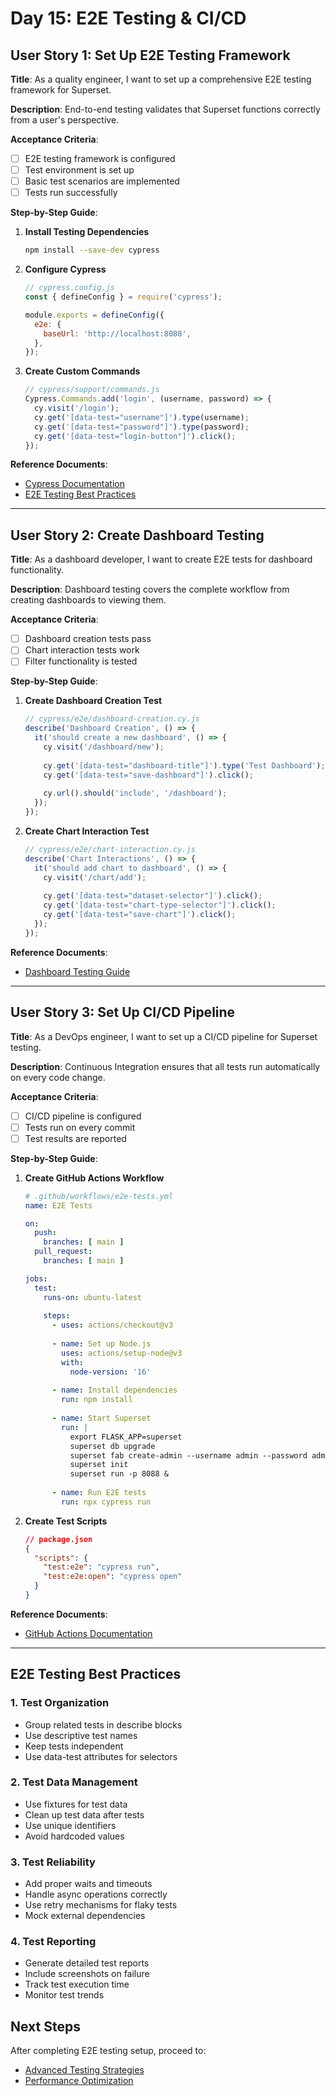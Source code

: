 # Day 15: E2E Testing & CI/CD

## User Story 1: Set Up E2E Testing Framework

**Title**: As a quality engineer, I want to set up a comprehensive E2E testing framework for Superset.

**Description**: 
End-to-end testing validates that Superset functions correctly from a user's perspective.

**Acceptance Criteria**:
- [ ] E2E testing framework is configured
- [ ] Test environment is set up
- [ ] Basic test scenarios are implemented
- [ ] Tests run successfully

**Step-by-Step Guide**:

1. **Install Testing Dependencies**
   ```bash
   npm install --save-dev cypress
   ```

2. **Configure Cypress**
   ```javascript
   // cypress.config.js
   const { defineConfig } = require('cypress');
   
   module.exports = defineConfig({
     e2e: {
       baseUrl: 'http://localhost:8088',
     },
   });
   ```

3. **Create Custom Commands**
   ```javascript
   // cypress/support/commands.js
   Cypress.Commands.add('login', (username, password) => {
     cy.visit('/login');
     cy.get('[data-test="username"]').type(username);
     cy.get('[data-test="password"]').type(password);
     cy.get('[data-test="login-button"]').click();
   });
   ```

**Reference Documents**:
- [Cypress Documentation](https://docs.cypress.io/)
- [E2E Testing Best Practices](https://superset.apache.org/docs/developing-e2e-tests)

---

## User Story 2: Create Dashboard Testing

**Title**: As a dashboard developer, I want to create E2E tests for dashboard functionality.

**Description**: 
Dashboard testing covers the complete workflow from creating dashboards to viewing them.

**Acceptance Criteria**:
- [ ] Dashboard creation tests pass
- [ ] Chart interaction tests work
- [ ] Filter functionality is tested

**Step-by-Step Guide**:

1. **Create Dashboard Creation Test**
   ```javascript
   // cypress/e2e/dashboard-creation.cy.js
   describe('Dashboard Creation', () => {
     it('should create a new dashboard', () => {
       cy.visit('/dashboard/new');
       
       cy.get('[data-test="dashboard-title"]').type('Test Dashboard');
       cy.get('[data-test="save-dashboard"]').click();
       
       cy.url().should('include', '/dashboard');
     });
   });
   ```

2. **Create Chart Interaction Test**
   ```javascript
   // cypress/e2e/chart-interaction.cy.js
   describe('Chart Interactions', () => {
     it('should add chart to dashboard', () => {
       cy.visit('/chart/add');
       
       cy.get('[data-test="dataset-selector"]').click();
       cy.get('[data-test="chart-type-selector"]').click();
       cy.get('[data-test="save-chart"]').click();
     });
   });
   ```

**Reference Documents**:
- [Dashboard Testing Guide](https://superset.apache.org/docs/developing-e2e-tests#dashboard-tests)

---

## User Story 3: Set Up CI/CD Pipeline

**Title**: As a DevOps engineer, I want to set up a CI/CD pipeline for Superset testing.

**Description**: 
Continuous Integration ensures that all tests run automatically on every code change.

**Acceptance Criteria**:
- [ ] CI/CD pipeline is configured
- [ ] Tests run on every commit
- [ ] Test results are reported

**Step-by-Step Guide**:

1. **Create GitHub Actions Workflow**
   ```yaml
   # .github/workflows/e2e-tests.yml
   name: E2E Tests
   
   on:
     push:
       branches: [ main ]
     pull_request:
       branches: [ main ]
   
   jobs:
     test:
       runs-on: ubuntu-latest
       
       steps:
         - uses: actions/checkout@v3
         
         - name: Set up Node.js
           uses: actions/setup-node@v3
           with:
             node-version: '16'
         
         - name: Install dependencies
           run: npm install
         
         - name: Start Superset
           run: |
             export FLASK_APP=superset
             superset db upgrade
             superset fab create-admin --username admin --password admin
             superset init
             superset run -p 8088 &
         
         - name: Run E2E tests
           run: npx cypress run
   ```

2. **Create Test Scripts**
   ```json
   // package.json
   {
     "scripts": {
       "test:e2e": "cypress run",
       "test:e2e:open": "cypress open"
     }
   }
   ```

**Reference Documents**:
- [GitHub Actions Documentation](https://docs.github.com/en/actions)

---

## E2E Testing Best Practices

### 1. Test Organization
- Group related tests in describe blocks
- Use descriptive test names
- Keep tests independent
- Use data-test attributes for selectors

### 2. Test Data Management
- Use fixtures for test data
- Clean up test data after tests
- Use unique identifiers
- Avoid hardcoded values

### 3. Test Reliability
- Add proper waits and timeouts
- Handle async operations correctly
- Use retry mechanisms for flaky tests
- Mock external dependencies

### 4. Test Reporting
- Generate detailed test reports
- Include screenshots on failure
- Track test execution time
- Monitor test trends

## Next Steps

After completing E2E testing setup, proceed to:
- [Advanced Testing Strategies](../advanced-testing/advanced-testing.md)
- [Performance Optimization](../performance-optimization/performance-optimization.md) 